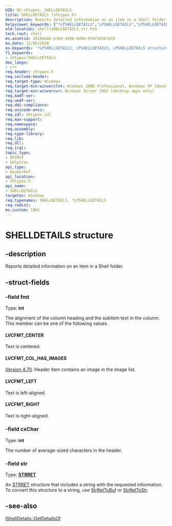 ```yaml
---
UID: NS:shtypes._SHELLDETAILS
title: SHELLDETAILS (shtypes.h)
description: Reports detailed information on an item in a Shell folder.helpviewer_keywords: ["*LPSHELLDETAILS","LPSHELLDETAILS","LPSHELLDETAILS structure pointer [Windows Shell]","LVCFMT_CENTER","LVCFMT_COL_HAS_IMAGES","LVCFMT_LEFT","LVCFMT_RIGHT","SHELLDETAILS","SHELLDETAILS structure [Windows Shell]","The alignment of the leftmost column is always left-justified and cannot be changed.","_win32_SHELLDETAILS_str","shell.SHELLDETAILS_str","shtypes/LPSHELLDETAILS","shtypes/SHELLDETAILS"]
old-location: shell\SHELLDETAILS_str.htm
tech.root: shell
ms.assetid: 2910debb-b769-4498-bd99-9fbf16567e15
ms.date: 12/05/2018
ms.keywords: '*LPSHELLDETAILS, LPSHELLDETAILS, LPSHELLDETAILS structure pointer [Windows Shell], LVCFMT_CENTER, LVCFMT_COL_HAS_IMAGES, LVCFMT_LEFT, LVCFMT_RIGHT, SHELLDETAILS, SHELLDETAILS structure [Windows Shell], The alignment of the leftmost column is always left-justified and cannot be changed., _win32_SHELLDETAILS_str, shell.SHELLDETAILS_str, shtypes/LPSHELLDETAILS, shtypes/SHELLDETAILS'
f1_keywords:
- shtypes/SHELLDETAILS
dev_langs:
- c++
req.header: shtypes.h
req.include-header: 
req.target-type: Windows
req.target-min-winverclnt: Windows 2000 Professional, Windows XP [desktop apps only]
req.target-min-winversvr: Windows Server 2003 [desktop apps only]
req.kmdf-ver: 
req.umdf-ver: 
req.ddi-compliance: 
req.unicode-ansi: 
req.idl: Shtypes.idl
req.max-support: 
req.namespace: 
req.assembly: 
req.type-library: 
req.lib: 
req.dll: 
req.irql: 
topic_type:
- APIRef
- kbSyntax
api_type:
- HeaderDef
api_location:
- Shtypes.h
api_name:
- SHELLDETAILS
targetos: Windows
req.typenames: SHELLDETAILS, *LPSHELLDETAILS
req.redist: 
ms.custom: 19H1
---
```


# SHELLDETAILS structure


## -description


Reports detailed information on an item in a Shell folder.


## -struct-fields




### -field fmt

Type: <b>int</b>

The alignment of the column heading and the subitem text in the column. This member can be one of the following values.



#### LVCFMT_CENTER

Text is centered.



#### LVCFMT_COL_HAS_IMAGES


<a href="https://docs.microsoft.com/previous-versions/windows/desktop/legacy/bb776779(v=vs.85)">Version 4.70</a>. Header item contains an image in the image list.



#### LVCFMT_LEFT

Text is left-aligned.



#### LVCFMT_RIGHT

Text is right-aligned.



##### 


### -field cxChar

Type: <b>int</b>

The number of average-sized characters in the header.


### -field str

Type: <b><a href="https://docs.microsoft.com/windows/desktop/api/shtypes/ns-shtypes-strret">STRRET</a></b>

An <a href="https://docs.microsoft.com/windows/desktop/api/shtypes/ns-shtypes-strret">STRRET</a> structure that includes a string with the requested information. To convert this structure to a string, use <a href="https://docs.microsoft.com/windows/desktop/api/shlwapi/nf-shlwapi-strrettobufa">StrRetToBuf</a> or <a href="https://docs.microsoft.com/windows/desktop/api/shlwapi/nf-shlwapi-strrettostra">StrRetToStr</a>.


## -see-also




<a href="https://docs.microsoft.com/windows/desktop/api/shlobj_core/nf-shlobj_core-ishelldetails-getdetailsof">IShellDetails::GetDetailsOf</a>
 

 

